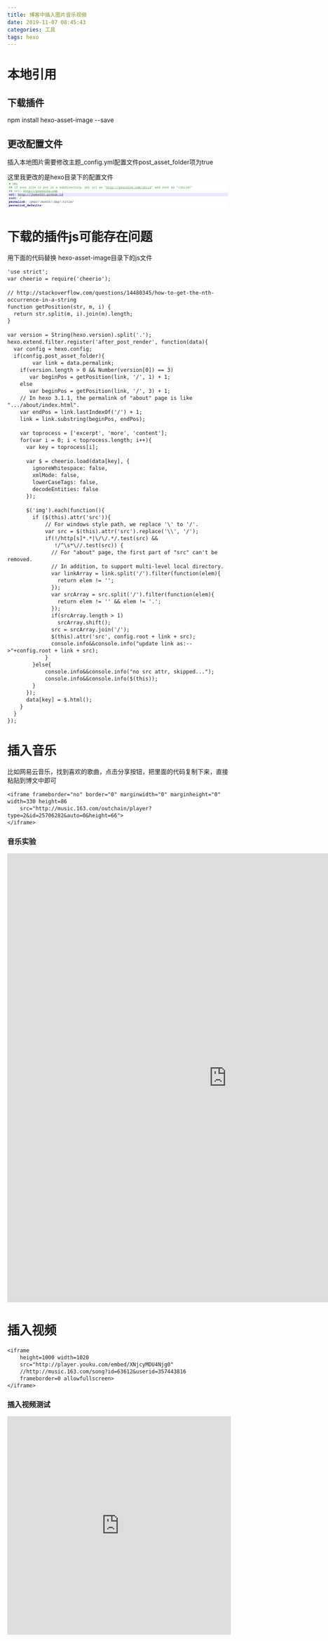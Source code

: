 ```yaml
---
title: 博客中插入图片音乐视频
date: 2019-11-07 08:45:43
categories: 工具
tags: hexo
---
```

# 本地引用
## 下载插件
npm install hexo-asset-image --save
## 更改配置文件
插入本地图片需要修改主题_config.yml配置文件post_asset_folder项为true


这里我更改的是hexo目录下的配置文件
![更改配置截图](博客中插入图片音乐视频/set.png)

# 下载的插件js可能存在问题

用下面的代码替换 hexo-asset-image目录下的js文件
```
'use strict';
var cheerio = require('cheerio');

// http://stackoverflow.com/questions/14480345/how-to-get-the-nth-occurrence-in-a-string
function getPosition(str, m, i) {
  return str.split(m, i).join(m).length;
}

var version = String(hexo.version).split('.');
hexo.extend.filter.register('after_post_render', function(data){
  var config = hexo.config;
  if(config.post_asset_folder){
    	var link = data.permalink;
	if(version.length > 0 && Number(version[0]) == 3)
	   var beginPos = getPosition(link, '/', 1) + 1;
	else
	   var beginPos = getPosition(link, '/', 3) + 1;
	// In hexo 3.1.1, the permalink of "about" page is like ".../about/index.html".
	var endPos = link.lastIndexOf('/') + 1;
    link = link.substring(beginPos, endPos);

    var toprocess = ['excerpt', 'more', 'content'];
    for(var i = 0; i < toprocess.length; i++){
      var key = toprocess[i];
 
      var $ = cheerio.load(data[key], {
        ignoreWhitespace: false,
        xmlMode: false,
        lowerCaseTags: false,
        decodeEntities: false
      });

      $('img').each(function(){
		if ($(this).attr('src')){
			// For windows style path, we replace '\' to '/'.
			var src = $(this).attr('src').replace('\\', '/');
			if(!/http[s]*.*|\/\/.*/.test(src) &&
			   !/^\s*\//.test(src)) {
			  // For "about" page, the first part of "src" can't be removed.
			  // In addition, to support multi-level local directory.
			  var linkArray = link.split('/').filter(function(elem){
				return elem != '';
			  });
			  var srcArray = src.split('/').filter(function(elem){
				return elem != '' && elem != '.';
			  });
			  if(srcArray.length > 1)
				srcArray.shift();
			  src = srcArray.join('/');
			  $(this).attr('src', config.root + link + src);
			  console.info&&console.info("update link as:-->"+config.root + link + src);
			}
		}else{
			console.info&&console.info("no src attr, skipped...");
			console.info&&console.info($(this));
		}
      });
      data[key] = $.html();
    }
  }
});

```

# 插入音乐
比如网易云音乐，找到喜欢的歌曲，点击分享按钮，把里面的代码复制下来，直接粘贴到博文中即可
```
<iframe frameborder="no" border="0" marginwidth="0" marginheight="0" width=330 height=86 
	src="http://music.163.com/outchain/player?type=2&id=25706282&auto=0&height=66">
</iframe>

```

### 音乐实验
<iframe frameborder="no" border="0" marginwidth="0" marginheight="0" width=1000 height=1024 
	src="https://music.163.com/artist?id=2111&_hash=songlist-63612">
</iframe>

# 插入视频
```
<iframe 
	height=1000 width=1020 
	src="http://player.youku.com/embed/XNjcyMDU4Njg0" 
	//http://music.163.com/song?id=63612&userid=357443816
	frameborder=0 allowfullscreen>
</iframe>

```

### 插入视频测试

<iframe 
	height=498 width=510 
	src="https://www.bilibili.com/video/av3905462?from=search&seid=10973106338036978982" 
	frameborder=0 allowfullscreen>
</iframe>

